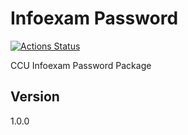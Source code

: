 # Infoexam Password

[![Actions Status](https://github.com/infoexam/password/workflows/PHPUnit/badge.svg)](https://github.com/infoexam/password/actions)

CCU Infoexam Password Package

## Version

1.0.0
